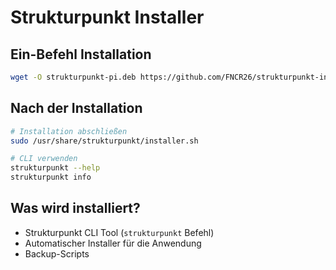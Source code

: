 # Strukturpunkt Installer
## Ein-Befehl Installation

```bash
wget -O strukturpunkt-pi.deb https://github.com/FNCR26/strukturpunkt-installer/releases/latest/download/strukturpunkt-pi.deb && sudo dpkg -i strukturpunkt-pi.deb
```

## Nach der Installation

```bash
# Installation abschließen
sudo /usr/share/strukturpunkt/installer.sh

# CLI verwenden
strukturpunkt --help
strukturpunkt info
```

## Was wird installiert?

- Strukturpunkt CLI Tool (`strukturpunkt` Befehl)
- Automatischer Installer für die Anwendung
- Backup-Scripts

